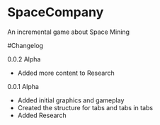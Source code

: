 # SpaceCompany
An incremental game about Space Mining

#Changelog

0.0.2 Alpha
- Added more content to Research

0.0.1 Alpha
- Added initial graphics and gameplay
- Created the structure for tabs and tabs in tabs
- Added Research

